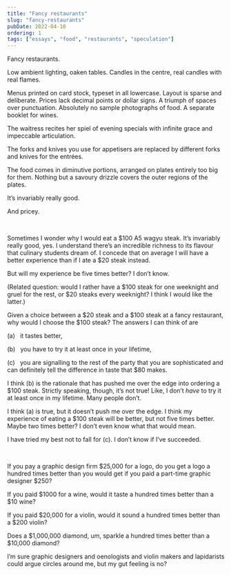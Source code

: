 ```yaml
---
title: "Fancy restaurants"
slug: "fancy-restaurants"
pubDate: 2022-04-10
ordering: 1
tags: ["essays", "food", "restaurants", "speculation"]
---
```


<span class="small-caps">Fancy restaurants.</span>

Low ambient lighting, oaken tables. Candles in the centre, real candles with real flames.

Menus printed on card stock, typeset in all lowercase. Layout is sparse and deliberate. Prices lack decimal points or dollar signs. A triumph of spaces over punctuation. Absolutely no sample photographs of food. A separate booklet for wines.

The waitress recites her spiel of evening specials with infinite grace and impeccable articulation.

The forks and knives you use for appetisers are replaced by different forks and knives for the entrées.

The food comes in diminutive portions, arranged on plates entirely too big for them. Nothing but a savoury drizzle covers the outer regions of the plates.

It’s invariably really good.

And pricey.

<br />

Sometimes I wonder why I would eat a $100 A5 wagyu steak. It’s invariably really good, yes. I understand there’s an incredible richness to its flavour that culinary students dream of. I concede that on average I will have a better experience than if I ate a $20 steak instead.

But will my experience be five times better? I don’t know.

(Related question: would I rather have a $100 steak for one weeknight and gruel for the rest, or $20 steaks every weeknight? I think I would like the latter.)

Given a choice between a $20 steak and a $100 steak at a fancy restaurant, why would I choose the $100 steak? The answers I can think of are

(a) &nbsp; it tastes better,

(b) &nbsp; you have to try it at least once in your lifetime,

(c) &nbsp; you are signalling to the rest of the party that you are sophisticated and can definitely tell the difference in taste that $80 makes.

I think (b) is the rationale that has pushed me over the edge into ordering a $100 steak. Strictly speaking, though, it’s not true! Like, I don’t _have_ to try it at least once in my lifetime. Many people don’t.

I think (a) is true, but it doesn’t push me over the edge. I think my experience of eating a $100 steak will be better, but not five times better. Maybe two times better? I don’t even know what that would mean.

I have tried my best not to fall for (c). I don’t know if I’ve succeeded.

<br />

If you pay a graphic design firm $25,000 for a logo, do you get a logo a hundred times better than you would get if you paid a part-time graphic designer $250?

If you paid $1000 for a wine, would it taste a hundred times better than a $10 wine?

If you paid $20,000 for a violin, would it sound a hundred times better than a $200 violin?

Does a $1,000,000 diamond, um, sparkle a hundred times better than a $10,000 diamond?

I’m sure graphic designers and oenologists and violin makers and lapidarists could argue circles around me, but my gut feeling is no?